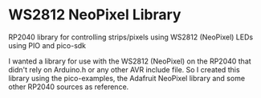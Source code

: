 # WS2812 NeoPixel Library
RP2040 library for controlling strips/pixels using WS2812 (NeoPixel) LEDs using PIO and pico-sdk

I wanted a library for use with the WS2812 (NeoPixel) on the RP2040 that didn't rely on Arduino.h or any other AVR include file.  So I created this library using the pico-examples, the Adafruit NeoPixel library and some other RP2040 sources as reference.
